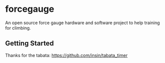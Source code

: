 # forcegauge

An open source force gauge hardware and software project to help training for climbing.

## Getting Started

Thanks for the tabata:
https://github.com/insin/tabata_timer